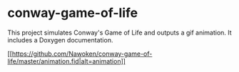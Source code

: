 # conway-game-of-life
This project simulates Conway's Game of Life and outputs a gif animation. It includes a Doxygen documentation.

[[https://github.com/Nawoken/conway-game-of-life/master/animation.fid|alt=animation]]
